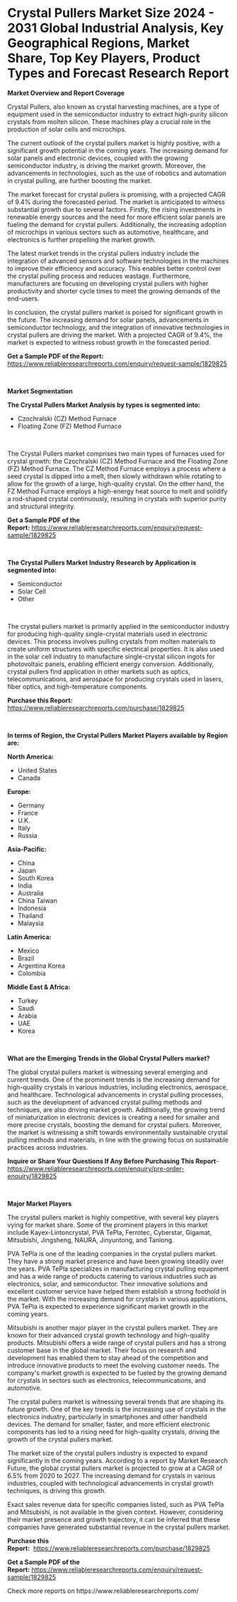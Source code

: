 <p><h1>Crystal Pullers Market Size 2024 - 2031 Global Industrial Analysis, Key Geographical Regions, Market Share, Top Key Players, Product Types and Forecast Research Report</h1></p><p><strong>Market Overview and Report Coverage</strong></p>
<p><p>Crystal Pullers, also known as crystal harvesting machines, are a type of equipment used in the semiconductor industry to extract high-purity silicon crystals from molten silicon. These machines play a crucial role in the production of solar cells and microchips. </p><p>The current outlook of the crystal pullers market is highly positive, with a significant growth potential in the coming years. The increasing demand for solar panels and electronic devices, coupled with the growing semiconductor industry, is driving the market growth. Moreover, the advancements in technologies, such as the use of robotics and automation in crystal pulling, are further boosting the market. </p><p>The market forecast for crystal pullers is promising, with a projected CAGR of 9.4% during the forecasted period. The market is anticipated to witness substantial growth due to several factors. Firstly, the rising investments in renewable energy sources and the need for more efficient solar panels are fueling the demand for crystal pullers. Additionally, the increasing adoption of microchips in various sectors such as automotive, healthcare, and electronics is further propelling the market growth. </p><p>The latest market trends in the crystal pullers industry include the integration of advanced sensors and software technologies in the machines to improve their efficiency and accuracy. This enables better control over the crystal pulling process and reduces wastage. Furthermore, manufacturers are focusing on developing crystal pullers with higher productivity and shorter cycle times to meet the growing demands of the end-users. </p><p>In conclusion, the crystal pullers market is poised for significant growth in the future. The increasing demand for solar panels, advancements in semiconductor technology, and the integration of innovative technologies in crystal pullers are driving the market. With a projected CAGR of 9.4%, the market is expected to witness robust growth in the forecasted period.</p></p>
<p><strong>Get a Sample PDF of the Report:</strong> <a href="https://www.reliableresearchreports.com/enquiry/request-sample/1829825">https://www.reliableresearchreports.com/enquiry/request-sample/1829825</a></p>
<p>&nbsp;</p>
<p><strong>Market Segmentation</strong></p>
<p><strong>The Crystal Pullers Market Analysis by types is segmented into:</strong></p>
<p><ul><li>Czochralski (CZ) Method Furnace</li><li>Floating Zone (FZ) Method Furnace</li></ul></p>
<p>&nbsp;</p>
<p><p>The Crystal Pullers market comprises two main types of furnaces used for crystal growth: the Czochralski (CZ) Method Furnace and the Floating Zone (FZ) Method Furnace. The CZ Method Furnace employs a process where a seed crystal is dipped into a melt, then slowly withdrawn while rotating to allow for the growth of a large, high-quality crystal. On the other hand, the FZ Method Furnace employs a high-energy heat source to melt and solidify a rod-shaped crystal continuously, resulting in crystals with superior purity and structural integrity.</p></p>
<p><strong>Get a Sample PDF of the Report:</strong>&nbsp;<a href="https://www.reliableresearchreports.com/enquiry/request-sample/1829825">https://www.reliableresearchreports.com/enquiry/request-sample/1829825</a></p>
<p>&nbsp;</p>
<p><strong>The Crystal Pullers Market Industry Research by Application is segmented into:</strong></p>
<p><ul><li>Semiconductor</li><li>Solar Cell</li><li>Other</li></ul></p>
<p>&nbsp;</p>
<p><p>The crystal pullers market is primarily applied in the semiconductor industry for producing high-quality single-crystal materials used in electronic devices. This process involves pulling crystals from molten materials to create uniform structures with specific electrical properties. It is also used in the solar cell industry to manufacture single-crystal silicon ingots for photovoltaic panels, enabling efficient energy conversion. Additionally, crystal pullers find application in other markets such as optics, telecommunications, and aerospace for producing crystals used in lasers, fiber optics, and high-temperature components.</p></p>
<p><strong>Purchase this Report:</strong>&nbsp; <a href="https://www.reliableresearchreports.com/purchase/1829825">https://www.reliableresearchreports.com/purchase/1829825</a></p>
<p>&nbsp;</p>
<p><strong>In terms of Region, the Crystal Pullers Market Players available by Region are:</strong></p>
<p>
    <p> <strong> North America: </strong>
        <ul>
            <li>United States</li>
            <li>Canada</li>
        </ul>
        </p> 
    <p> <strong> Europe: </strong>
        <ul>
            <li>Germany</li>
            <li>France</li>
            <li>U.K.</li>
            <li>Italy</li>
            <li>Russia</li>
        </ul>
        </p> 
    <p> <strong> Asia-Pacific: </strong>
        <ul>
            <li>China</li>
            <li>Japan</li>
            <li>South Korea</li>
            <li>India</li>
            <li>Australia</li>
            <li>China Taiwan</li>
            <li>Indonesia</li>
            <li>Thailand</li>
            <li>Malaysia</li>
        </ul>
        </p> 
    <p> <strong> Latin America: </strong>
        <ul>
            <li>Mexico</li>
            <li>Brazil</li>
            <li>Argentina Korea</li>
            <li>Colombia</li>
        </ul>
        </p> 
    <p> <strong> Middle East & Africa: </strong>
        <ul>
            <li>Turkey</li>
            <li>Saudi</li>
            <li>Arabia</li>
            <li>UAE</li>
            <li>Korea</li>
        </ul>
    </p>
    </p>
<p>&nbsp;</p>
<p><strong>What are the Emerging Trends in the Global Crystal Pullers market?</strong></p>
<p><p>The global crystal pullers market is witnessing several emerging and current trends. One of the prominent trends is the increasing demand for high-quality crystals in various industries, including electronics, aerospace, and healthcare. Technological advancements in crystal pulling processes, such as the development of advanced crystal pulling methods and techniques, are also driving market growth. Additionally, the growing trend of miniaturization in electronic devices is creating a need for smaller and more precise crystals, boosting the demand for crystal pullers. Moreover, the market is witnessing a shift towards environmentally sustainable crystal pulling methods and materials, in line with the growing focus on sustainable practices across industries.</p></p>
<p><strong>Inquire or Share Your Questions If Any Before Purchasing This Report</strong>- <a href="https://www.reliableresearchreports.com/enquiry/pre-order-enquiry/1829825">https://www.reliableresearchreports.com/enquiry/pre-order-enquiry/1829825</a></p>
<p>&nbsp;</p>
<p><strong>Major Market Players</strong></p>
<p><p>The crystal pullers market is highly competitive, with several key players vying for market share. Some of the prominent players in this market include Kayex-Lintoncrystal, PVA TePla, Ferrotec, Cyberstar, Gigamat, Mitsubishi, Jingsheng, NAURA, Jinyuntong, and Tanlong. </p><p>PVA TePla is one of the leading companies in the crystal pullers market. They have a strong market presence and have been growing steadily over the years. PVA TePla specializes in manufacturing crystal pulling equipment and has a wide range of products catering to various industries such as electronics, solar, and semiconductor. Their innovative solutions and excellent customer service have helped them establish a strong foothold in the market. With the increasing demand for crystals in various applications, PVA TePla is expected to experience significant market growth in the coming years.</p><p>Mitsubishi is another major player in the crystal pullers market. They are known for their advanced crystal growth technology and high-quality products. Mitsubishi offers a wide range of crystal pullers and has a strong customer base in the global market. Their focus on research and development has enabled them to stay ahead of the competition and introduce innovative products to meet the evolving customer needs. The company's market growth is expected to be fueled by the growing demand for crystals in sectors such as electronics, telecommunications, and automotive.</p><p>The crystal pullers market is witnessing several trends that are shaping its future growth. One of the key trends is the increasing use of crystals in the electronics industry, particularly in smartphones and other handheld devices. The demand for smaller, faster, and more efficient electronic components has led to a rising need for high-quality crystals, driving the growth of the crystal pullers market.</p><p>The market size of the crystal pullers industry is expected to expand significantly in the coming years. According to a report by Market Research Future, the global crystal pullers market is projected to grow at a CAGR of 6.5% from 2020 to 2027. The increasing demand for crystals in various industries, coupled with technological advancements in crystal growth techniques, is driving this growth.</p><p>Exact sales revenue data for specific companies listed, such as PVA TePla and Mitsubishi, is not available in the given context. However, considering their market presence and growth trajectory, it can be inferred that these companies have generated substantial revenue in the crystal pullers market.</p></p>
<p><strong>Purchase this Report:</strong>&nbsp;&nbsp;<a href="https://www.reliableresearchreports.com/purchase/1829825">https://www.reliableresearchreports.com/purchase/1829825</a></p>
<p></p>
<p><strong>Get a Sample PDF of the Report:</strong>&nbsp;<a href="https://www.reliableresearchreports.com/enquiry/request-sample/1829825">https://www.reliableresearchreports.com/enquiry/request-sample/1829825</a></p>
<p>Check more reports on https://www.reliableresearchreports.com/</p>